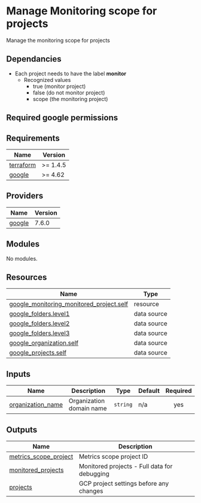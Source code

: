# Manage Monitoring scope for projects

Manage the monitoring scope for projects

## Dependancies

- Each project needs to have the label **monitor**
  - Recognized values
    - true  (monitor project)
    - false (do not monitor project)
    - scope (the monitoring project)

## Required google permissions


<!-- BEGINNING OF PRE-COMMIT-TERRAFORM DOCS HOOK -->
## Requirements

| Name | Version |
|------|---------|
| <a name="requirement_terraform"></a> [terraform](#requirement\_terraform) | >= 1.4.5 |
| <a name="requirement_google"></a> [google](#requirement\_google) | >= 4.62 |

## Providers

| Name | Version |
|------|---------|
| <a name="provider_google"></a> [google](#provider\_google) | 7.6.0 |

## Modules

No modules.

## Resources

| Name | Type |
|------|------|
| [google_monitoring_monitored_project.self](https://registry.terraform.io/providers/hashicorp/google/latest/docs/resources/monitoring_monitored_project) | resource |
| [google_folders.level1](https://registry.terraform.io/providers/hashicorp/google/latest/docs/data-sources/folders) | data source |
| [google_folders.level2](https://registry.terraform.io/providers/hashicorp/google/latest/docs/data-sources/folders) | data source |
| [google_folders.level3](https://registry.terraform.io/providers/hashicorp/google/latest/docs/data-sources/folders) | data source |
| [google_organization.self](https://registry.terraform.io/providers/hashicorp/google/latest/docs/data-sources/organization) | data source |
| [google_projects.self](https://registry.terraform.io/providers/hashicorp/google/latest/docs/data-sources/projects) | data source |

## Inputs

| Name | Description | Type | Default | Required |
|------|-------------|------|---------|:--------:|
| <a name="input_organization_name"></a> [organization\_name](#input\_organization\_name) | Organization domain name | `string` | n/a | yes |

## Outputs

| Name | Description |
|------|-------------|
| <a name="output_metrics_scope_project"></a> [metrics\_scope\_project](#output\_metrics\_scope\_project) | Metrics scope project ID |
| <a name="output_monitored_projects"></a> [monitored\_projects](#output\_monitored\_projects) | Monitored projects - Full data for debugging |
| <a name="output_projects"></a> [projects](#output\_projects) | GCP project settings before any changes |
<!-- END OF PRE-COMMIT-TERRAFORM DOCS HOOK -->
